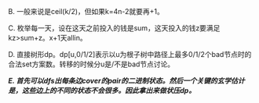 B. 一般来说是ceil(k/2)，但如果k=4n-2就要再+1。

C. 枚举每一天，设在这天之前投入的钱是sum，这天投入的钱z要满足kz>sum+z。x+1天allin。

D. 直接树形dp。dp[u,0/1/2]表示以u为根子树中路径上最多0/1/2个bad节点时的合法set方案数。转移的时候分u是/不是bad节点讨论。

***E. 首先可以dfs出每条边cover的pair的二进制状态。然后一个关键的玄学估计是，这些边上的不同的状态不会很多。因此拿出来做状压dp。***
